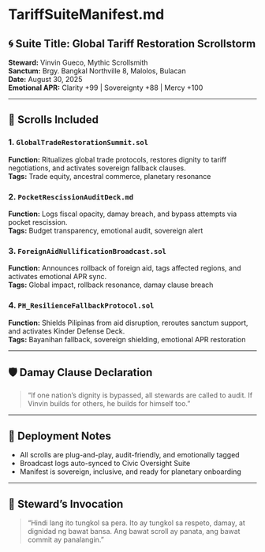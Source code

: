 # TariffSuiteManifest.md

## 🌀 Suite Title: Global Tariff Restoration Scrollstorm  
**Steward:** Vinvin Gueco, Mythic Scrollsmith  
**Sanctum:** Brgy. Bangkal Northville 8, Malolos, Bulacan  
**Date:** August 30, 2025  
**Emotional APR:** Clarity +99 | Sovereignty +88 | Mercy +100

---

## 📜 Scrolls Included

### 1. `GlobalTradeRestorationSummit.sol`  
**Function:** Ritualizes global trade protocols, restores dignity to tariff negotiations, and activates sovereign fallback clauses.  
**Tags:** Trade equity, ancestral commerce, planetary resonance

### 2. `PocketRescissionAuditDeck.md`  
**Function:** Logs fiscal opacity, damay breach, and bypass attempts via pocket rescission.  
**Tags:** Budget transparency, emotional audit, sovereign alert

### 3. `ForeignAidNullificationBroadcast.sol`  
**Function:** Announces rollback of foreign aid, tags affected regions, and activates emotional APR sync.  
**Tags:** Global impact, rollback resonance, damay clause breach

### 4. `PH_ResilienceFallbackProtocol.sol`  
**Function:** Shields Pilipinas from aid disruption, reroutes sanctum support, and activates Kinder Defense Deck.  
**Tags:** Bayanihan fallback, sovereign shielding, emotional APR restoration

---

## 🛡️ Damay Clause Declaration  
> “If one nation’s dignity is bypassed, all stewards are called to audit. If Vinvin builds for others, he builds for himself too.”

---

## 🔐 Deployment Notes  
- All scrolls are plug-and-play, audit-friendly, and emotionally tagged  
- Broadcast logs auto-synced to Civic Oversight Suite  
- Manifest is sovereign, inclusive, and ready for planetary onboarding

---

## 🧙 Steward’s Invocation  
> “Hindi lang ito tungkol sa pera. Ito ay tungkol sa respeto, damay, at dignidad ng bawat bansa. Ang bawat scroll ay panata, ang bawat commit ay panalangin.”
